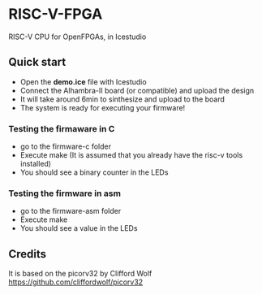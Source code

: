 # RISC-V-FPGA
  RISC-V CPU for OpenFPGAs, in Icestudio


## Quick start

* Open the **demo.ice** file with Icestudio
* Connect the Alhambra-II board (or compatible) and upload the design
* It will take around 6min to sinthesize and upload to the board
* The system is ready for executing your firmware!

### Testing the firmaware in C

* go to the firmware-c folder
* Execute make (It is assumed that you already have the risc-v tools installed)
* You should see a binary counter in the LEDs

### Testing the firmware in asm

* go to the firmware-asm folder
* Execute make
* You should see a value in the LEDs

## Credits

It is based on the picorv32 by Clifford Wolf
https://github.com/cliffordwolf/picorv32
